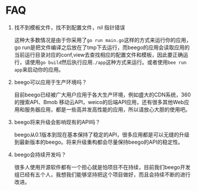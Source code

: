 # FAQ

1. 找不到模板文件，找不到配置文件，nil 指针错误

	这种大多数情况是由于你采用了`go run main.go`这样的方式来运行你的应用，go run是把文件编译之后放在了tmp下去运行，而beego的应用会读取应用的当前运行目录对应的conf,view去查找相应的配置文件和模板，因此要正确运行，请使用`go build`然后执行应用`./app`这种方式来运行。或者使用`bee run app`来启动你的应用。


2. beego可以应用于生产环境吗？

	目前beego已经被广大用户应用于各大生产环境，例如盛大的CDN系统，360的搜索API、Bmob 移动云API，weico的后端API应用，还有很多其他Web应用和服务器应用，都是一些高并发高性能的应用，所以请放心大胆的使用吧。
	
3. beego将来升级会影响现有的API吗？

	beego从0.1版本到现在基本保持了稳定的API，很多应用都是可以无缝的升级到最新版本的beego。将来升级重构都会尽量保持beego的API的稳定性。
	
4. beego会持续开发吗？

	很多人使用开源软件都有一个担心就是怕项目不在持续，目前我们beego开发组已经有五个人，我想我们能够坚持把这个项目做好，而且会持续不断的进行改进。